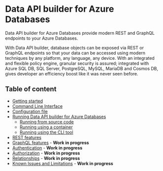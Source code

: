 # Data API builder for Azure Databases

Data API builder for Azure Databases provide modern REST and GraphQL endpoints to your Azure Databases.

With Data API builder, database objects can be exposed via REST or GraphQL endpoints so that your data can be accessed using modern techniques by any platform, any language, any device. With an integrated and flexible policy engine, granular security is assured; integrated with Azure SQL DB, SQL Server, PostgreSQL, MySQL, MariaDB and Cosmos DB, gives developer an efficiency boost like it was never seen before.

## Table of content

- [Getting started](./getting-started/getting-started.md)
- [Command Line Interface](./dab-cli.md)
- [Configuration file](./configuration-file.md)
- [Running Data API builder for Azure Databases]()
  - [Running from source code](./running-from-source-code.md)
  - [Running using a container](./running-using-a-container.md)
  - [Running using the CLI tool](./running-using-dab-cli.md)
- [REST features](./rest.md)
- [GraphQL features](./graphql.md) - **Work in progress**
- [Authentication](./authentication.md) - **Work in progress**
- [Authorization](./authorization.md) - **Work in progress**
- [Relationships](./relationships.md) - **Work in progress**
- [Known Issues and Limitations](/docs/known-issues.md) - **Work in progress**
